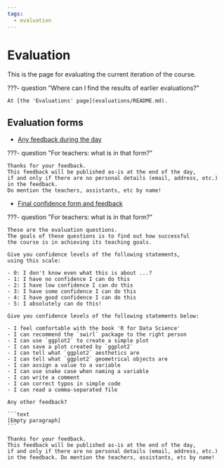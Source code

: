 ```yaml
---
tags:
  - evaluation
---
```


# Evaluation

This is the page for evaluating the current iteration of the course.

???- question "Where can I find the results of earlier evaluations?"

    At [the 'Evaluations' page](evaluations/README.md).

## Evaluation forms

- [Any feedback during the day](https://docs.google.com/forms/d/e/1FAIpQLSd_5HzeFcbMCDX7PVL5DP9qTfgWy1iiNn2WYrk-ScFOY2DVxA/viewform?usp=header)

???- question "For teachers: what is in that form?"

    Thanks for your feedback.
    This feedback will be published as-is at the end of the day,
    if and only if there are no personal details (email, address, etc.)
    in the feedback.
    Do mention the teachers, assistants, etc by name!

- [Final confidence form and feedback](https://docs.google.com/forms/d/e/1FAIpQLScnds1ZfBIKbKb2Qgn-3hxpO3O_T-secYTaWMTK57ImDU-7Yg/viewform?usp=header)

???- question "For teachers: what is in that form?"

    These are the evaluation questions.
    The goals of these questions is to find out how successful
    the course is in achieving its teaching goals.

    Give you confidence levels of the following statements,
    using this scale:

    - 0: I don't know even what this is about ...?
    - 1: I have no confidence I can do this
    - 2: I have low confidence I can do this
    - 3: I have some confidence I can do this
    - 4: I have good confidence I can do this
    - 5: I absolutely can do this!

    Give you confidence levels of the following statements below:

    - I feel comfortable with the book 'R for Data Science'
    - I can recommend the `swirl` package to the right person
    - I can use `ggplot2` to create a simple plot
    - I can save a plot created by `ggplot2`
    - I can tell what `ggplot2` aesthetics are
    - I can tell what `ggplot2` geometrical objects are
    - I can assign a value to a variable
    - I can use snake case when naming a variable
    - I can write a comment
    - I can correct typos in simple code
    - I can read a comma-separated file

    Any other feedback?

    ```text
    [Empty paragraph]
    ```

    Thanks for your feedback.
    This feedback will be published as-is at the end of the day,
    if and only if there are no personal details (email, address, etc.)
    in the feedback. Do mention the teachers, assistants, etc by name!
